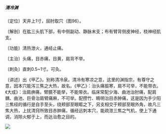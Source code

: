 ##### 清冷渊

〔定位〕天井上1寸，屈肘取穴（图96）。

〔解剖〕在肱三头肌下部，有中侧副动、静脉末支；布有臂背侧皮神经，桡神经肌支。

〔功能〕清热泄火，通经止痛。

〔主治〕头痛，目赤痛，目黄，肩背不举。

〔刺灸〕直刺0.5~1寸。可灸。

〔讲述〕出《甲乙》。别称清冷泉。清冷有寒凉之意，这里的渊指宗，有尊守之意，因本穴能泻三焦之大热，故名。《甲乙》：治头痛振寒，肩不可举，不能带衣。《大成》：治肩痹痛，臂臑不能举，不能带衣。临床常配少海、曲池治肘痛，配肩髃、曲池、巨骨治肩臂痛麻，不可举。配攒竹、睛明治目赤肿痛，这是因为手少阳三焦经的循行是自手至头，绕颊部至眼眶之下，另支相交于颊部至眼外角，故凡三焦大热，上扰清窍所致目赤肿痛，循经远刺本穴，能疏泄三焦之气机，使上下通调，消除火郁于上，而达治愈之目的。

![](img/图96.jpg)
